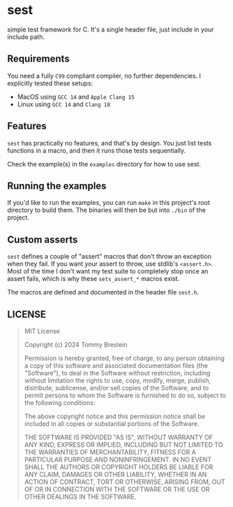 # sest

simple test framework for C. It's a single header file, just include in your
include path.

## Requirements

You need a fully `C99` compliant compiler, no further dependencies. I
explicitly tested these setups:

- MacOS using `GCC 14` and `Apple Clang 15`
- Linux using `GCC 14` and `Clang 18`

## Features

`sest` has practically no features, and that's by design. You just list tests
functions in a macro, and then it runs those tests sequentially.

Check the example(s) in the `examples` directory for how to use sest.

## Running the examples

If you'd like to run the examples, you can run `make` in this project's root
directory to build them.
The binaries will then be but into `./bin` of the project.

## Custom asserts

`sest` defines a couple of "assert" macros that don't throw an exception when
they fail. If you want your assert to throw, use stdlib's `<assert.h>`. Most of
the time I don't want my test suite to completely stop once an assert fails,
which is why these `sets_assert_*` macros exist.

The macros are defined and documented in the header file `sest.h`.

## LICENSE

> MIT License
>
> Copyright (c) 2024 Tommy Breslein
>
> Permission is hereby granted, free of charge, to any person obtaining a copy
> of this software and associated documentation files (the "Software"), to deal
> in the Software without restriction, including without limitation the rights
> to use, copy, modify, merge, publish, distribute, sublicense, and/or sell
> copies of the Software, and to permit persons to whom the Software is
> furnished to do so, subject to the following conditions:
>
> The above copyright notice and this permission notice shall be included in all
> copies or substantial portions of the Software.
>
> THE SOFTWARE IS PROVIDED "AS IS", WITHOUT WARRANTY OF ANY KIND, EXPRESS OR
> IMPLIED, INCLUDING BUT NOT LIMITED TO THE WARRANTIES OF MERCHANTABILITY,
> FITNESS FOR A PARTICULAR PURPOSE AND NONINFRINGEMENT. IN NO EVENT SHALL THE
> AUTHORS OR COPYRIGHT HOLDERS BE LIABLE FOR ANY CLAIM, DAMAGES OR OTHER
> LIABILITY, WHETHER IN AN ACTION OF CONTRACT, TORT OR OTHERWISE, ARISING FROM,
> OUT OF OR IN CONNECTION WITH THE SOFTWARE OR THE USE OR OTHER DEALINGS IN THE
> SOFTWARE.

